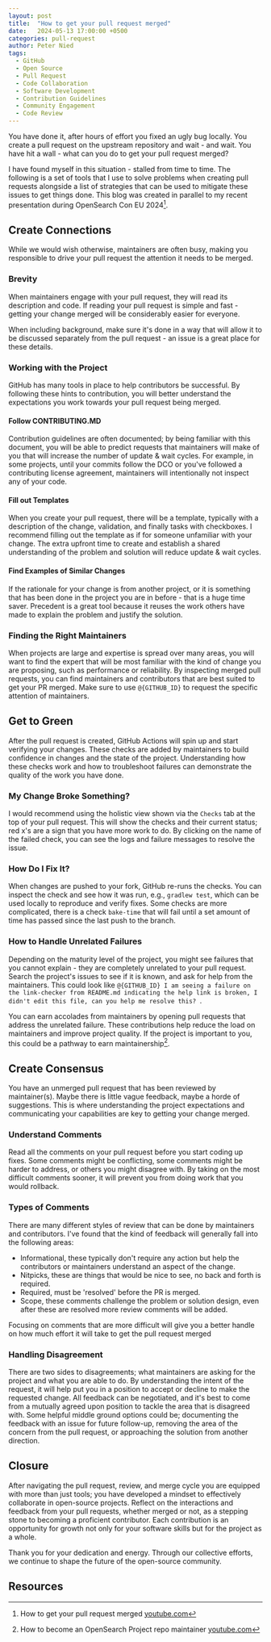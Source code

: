 ```yaml
---
layout: post
title:  "How to get your pull request merged"
date:   2024-05-13 17:00:00 +0500
categories: pull-request
author: Peter Nied
tags:
  - GitHub
  - Open Source
  - Pull Request
  - Code Collaboration
  - Software Development
  - Contribution Guidelines
  - Community Engagement
  - Code Review
---
```


You have done it, after hours of effort you fixed an ugly bug locally. You create a pull request on the upstream repository and wait - and wait. You have hit a wall - what can you do to get your pull request merged?

I have found myself in this situation - stalled from time to time. The following is a set of tools that I use to solve problems when creating pull requests alongside a list of strategies that can be used to mitigate these issues to get things done. This blog was created in parallel to my recent presentation during OpenSearch Con EU 2024[^1].

## Create Connections
While we would wish otherwise, maintainers are often busy, making you responsible to drive your pull request the attention it needs to be merged.

### Brevity
When maintainers engage with your pull request, they will read its description and code. If reading your pull request is simple and fast - getting your change merged will be considerably easier for everyone.

When including background, make sure it's done in a way that will allow it to be discussed separately from the pull request - an issue is a great place for these details.

### Working with the Project
GitHub has many tools in place to help contributors be successful. By following these hints to contribution, you will better understand the expectations you work towards your pull request being merged.

#### Follow CONTRIBUTING.MD
Contribution guidelines are often documented; by being familiar with this document, you will be able to predict requests that maintainers will make of you that will increase the number of update & wait cycles. For example, in some projects, until your commits follow the DCO or you've followed a contributing license agreement, maintainers will intentionally not inspect any of your code.

#### Fill out Templates
When you create your pull request, there will be a template, typically with a description of the change, validation, and finally tasks with checkboxes. I recommend filling out the template as if for someone unfamiliar with your change. The extra upfront time to create and establish a shared understanding of the problem and solution will reduce update & wait cycles.

#### Find Examples of Similar Changes
If the rationale for your change is from another project, or it is something that has been done in the project you are in before - that is a huge time saver. Precedent is a great tool because it reuses the work others have made to explain the problem and justify the solution.

### Finding the Right Maintainers
When projects are large and expertise is spread over many areas, you will want to find the expert that will be most familiar with the kind of change you are proposing, such as performance or reliability. By inspecting merged pull requests, you can find maintainers and contributors that are best suited to get your PR merged. Make sure to use `@{GITHUB_ID}` to request the specific attention of maintainers.

## Get to Green
After the pull request is created, GitHub Actions will spin up and start verifying your changes. These checks are added by maintainers to build confidence in changes and the state of the project. Understanding how these checks work and how to troubleshoot failures can demonstrate the quality of the work you have done.

### My Change Broke Something?
I would recommend using the holistic view shown via the `Checks` tab at the top of your pull request. This will show the checks and their current status; red x's are a sign that you have more work to do. By clicking on the name of the failed check, you can see the logs and failure messages to resolve the issue.

### How Do I Fix It?
When changes are pushed to your fork, GitHub re-runs the checks. You can inspect the check and see how it was run, e.g., `gradlew test`, which can be used locally to reproduce and verify fixes. Some checks are more complicated, there is a check `bake-time` that will fail until a set amount of time has passed since the last push to the branch.

### How to Handle Unrelated Failures
Depending on the maturity level of the project, you might see failures that you cannot explain - they are completely unrelated to your pull request. Search the project's issues to see if it is known, and ask for help from the maintainers. This could look like `@{GITHUB_ID} I am seeing a failure on the link-checker from README.md indicating the help link is broken, I didn't edit this file, can you help me resolve this? `.

You can earn accolades from maintainers by opening pull requests that address the unrelated failure. These contributions help reduce the load on maintainers and improve project quality. If the project is important to you, this could be a pathway to earn maintainership[^2].

## Create Consensus
You have an unmerged pull request that has been reviewed by maintainer(s). Maybe there is little vague feedback, maybe a horde of suggestions. This is where understanding the project expectations and communicating your capabilities are key to getting your change merged.

### Understand Comments
Read all the comments on your pull request before you start coding up fixes. Some comments might be conflicting, some comments might be harder to address, or others you might disagree with. By taking on the most difficult comments sooner, it will prevent you from doing work that you would rollback.

### Types of Comments
There are many different styles of review that can be done by maintainers and contributors. I've found that the kind of feedback will generally fall into the following areas:

- Informational, these typically don't require any action but help the contributors or maintainers understand an aspect of the change.
- Nitpicks, these are things that would be nice to see, no back and forth is required.
- Required, must be 'resolved' before the PR is merged.
- Scope, these comments challenge the problem or solution design, even after these are resolved more review comments will be added.

Focusing on comments that are more difficult will give you a better handle on how much effort it will take to get the pull request merged

### Handling Disagreement
There are two sides to disagreements; what maintainers are asking for the project and what you are able to do. By understanding the intent of the request, it will help put you in a position to accept or decline to make the requested change. All feedback can be negotiated, and it's best to come from a mutually agreed upon position to tackle the area that is disagreed with. Some helpful middle ground options could be; documenting the feedback with an issue for future follow-up, removing the area of the concern from the pull request, or approaching the solution from another direction.

## Closure
After navigating the pull request, review, and merge cycle you are equipped with more than just tools; you have developed a mindset to effectively collaborate in open-source projects. Reflect on the interactions and feedback from your pull requests, whether merged or not, as a stepping stone to becoming a proficient contributor. Each contribution is an opportunity for growth not only for your software skills but for the project as a whole.

Thank you for your dedication and energy. Through our collective efforts, we continue to shape the future of the open-source community.

## Resources
[^1]: How to get your pull request merged [youtube.com](https://www.youtube.com/watch?v=nq4RhrbH3sM)
[^2]: How to become an OpenSearch Project repo maintainer [youtube.com](https://www.youtube.com/watch?v=UsN7YkCCw-c)
